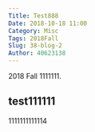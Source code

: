 ```yaml
---
Title: Test888
Date: 2018-10-18 11:00
Category: Misc
Tags: 2018Fall
Slug: 38-blog-2
Author: 40623138
---
```


2018 Fall 1111111.

<!-- PELICAN_END_SUMMARY -->

test111111
----
1111111111114
